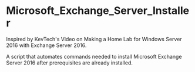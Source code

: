# Microsoft_Exchange_Server_Installer

Inspired by KevTech's Video on Making a Home Lab for Windows Server 2016 with Exchange Server 2016.

A script that automates commands needed to install Microsoft Exchange Server 2016 after prerequisites are already installed. 
